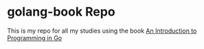 # golang-book Repo

This is my repo for all my studies using the book [An Introduction to Programming in Go](https://www.golang-book.com/)
